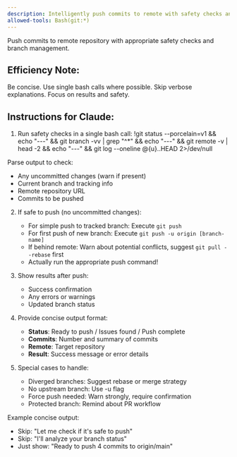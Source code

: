 ```yaml
---
description: Intelligently push commits to remote with safety checks and insights
allowed-tools: Bash(git:*)
---
```


Push commits to remote repository with appropriate safety checks and branch management.

## Efficiency Note:
Be concise. Use single bash calls where possible. Skip verbose explanations. Focus on results and safety.

## Instructions for Claude:

1. Run safety checks in a single bash call:
!git status --porcelain=v1 && echo "---" && git branch -vv | grep "^\*" && echo "---" && git remote -v | head -2 && echo "---" && git log --oneline @{u}..HEAD 2>/dev/null

Parse output to check:
- Any uncommitted changes (warn if present)
- Current branch and tracking info
- Remote repository URL
- Commits to be pushed

2. If safe to push (no uncommitted changes):
   - For simple push to tracked branch: Execute `git push`
   - For first push of new branch: Execute `git push -u origin [branch-name]`
   - If behind remote: Warn about potential conflicts, suggest `git pull --rebase` first
   - Actually run the appropriate push command!

3. Show results after push:
   - Success confirmation
   - Any errors or warnings
   - Updated branch status

4. Provide concise output format:
   - **Status**: Ready to push / Issues found / Push complete
   - **Commits**: Number and summary of commits
   - **Remote**: Target repository
   - **Result**: Success message or error details

4. Special cases to handle:
   - Diverged branches: Suggest rebase or merge strategy
   - No upstream branch: Use -u flag
   - Force push needed: Warn strongly, require confirmation
   - Protected branch: Remind about PR workflow

Example concise output:
- Skip: "Let me check if it's safe to push"
- Skip: "I'll analyze your branch status"
- Just show: "Ready to push 4 commits to origin/main"